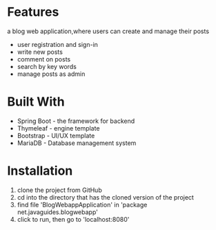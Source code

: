 # Features
a blog web application,where users can create and manage their posts
- user registration and sign-in
- write new posts
- comment on posts
- search by key words
- manage posts as admin

# Built With
- Spring Boot - the framework for backend
- Thymeleaf - engine template
- Bootstrap - UI/UX template
- MariaDB - Database management system

# Installation
1. clone the project from GitHub
2. cd into the directory that has the cloned version of the project
3. find file 'BlogWebappApplication' in 'package net.javaguides.blogwebapp'
4. click to run, then go to 'localhost:8080' 
